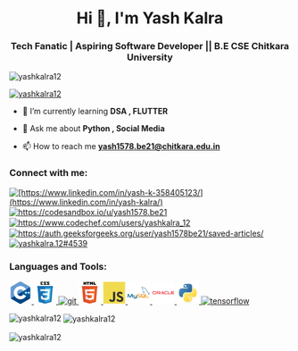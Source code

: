 <h1 align="center">Hi 👋, I'm Yash Kalra</h1>
<h3 align="center">Tech Fanatic | Aspiring Software Developer || B.E CSE Chitkara University</h3>

<p align="left"> <img src="https://komarev.com/ghpvc/?username=yashkalra12&label=Profile%20views&color=0e75b6&style=flat" alt="yashkalra12" /> </p>

<p align="left"> <a href="https://github.com/ryo-ma/github-profile-trophy"><img src="https://github-profile-trophy.vercel.app/?username=yashkalra12" alt="yashkalra12" /></a> </p>

- 🌱 I’m currently learning **DSA , FLUTTER**

- 💬 Ask me about **Python , Social Media**

- 📫 How to reach me **yash1578.be21@chitkara.edu.in**

<h3 align="left">Connect with me:</h3>
<p align="left">
<a href="https://linkedin.com/in/https://www.linkedin.com/in/yash-k-358405123/" target="blank"><img align="center" src="https://raw.githubusercontent.com/rahuldkjain/github-profile-readme-generator/master/src/images/icons/Social/linked-in-alt.svg" alt="[https://www.linkedin.com/in/yash-k-358405123/](https://www.linkedin.com/in/yash-kalra/)" height="30" width="40" /></a>
<a href="https://codesandbox.com/https://codesandbox.io/u/yash1578.be21" target="blank"><img align="center" src="https://raw.githubusercontent.com/rahuldkjain/github-profile-readme-generator/master/src/images/icons/Social/codesandbox.svg" alt="https://codesandbox.io/u/yash1578.be21" height="30" width="40" /></a>
<a href="https://www.codechef.com/users/https://www.codechef.com/users/yashkalra_12" target="blank"><img align="center" src="https://cdn.jsdelivr.net/npm/simple-icons@3.1.0/icons/codechef.svg" alt="https://www.codechef.com/users/yashkalra_12" height="30" width="40" /></a>
<a href="https://auth.geeksforgeeks.org/user/https://auth.geeksforgeeks.org/user/yash1578be21/saved-articles/" target="blank"><img align="center" src="https://raw.githubusercontent.com/rahuldkjain/github-profile-readme-generator/master/src/images/icons/Social/geeks-for-geeks.svg" alt="https://auth.geeksforgeeks.org/user/yash1578be21/saved-articles/" height="30" width="40" /></a>
<a href="https://discord.gg/yashkalra.12#4539" target="blank"><img align="center" src="https://raw.githubusercontent.com/rahuldkjain/github-profile-readme-generator/master/src/images/icons/Social/discord.svg" alt="yashkalra.12#4539" height="30" width="40" /></a>
</p>

<h3 align="left">Languages and Tools:</h3>
<p align="left"> <a href="https://www.w3schools.com/cpp/" target="_blank" rel="noreferrer"> <img src="https://raw.githubusercontent.com/devicons/devicon/master/icons/cplusplus/cplusplus-original.svg" alt="cplusplus" width="40" height="40"/> </a> <a href="https://www.w3schools.com/css/" target="_blank" rel="noreferrer"> <img src="https://raw.githubusercontent.com/devicons/devicon/master/icons/css3/css3-original-wordmark.svg" alt="css3" width="40" height="40"/> </a> <a href="https://git-scm.com/" target="_blank" rel="noreferrer"> <img src="https://www.vectorlogo.zone/logos/git-scm/git-scm-icon.svg" alt="git" width="40" height="40"/> </a> <a href="https://www.w3.org/html/" target="_blank" rel="noreferrer"> <img src="https://raw.githubusercontent.com/devicons/devicon/master/icons/html5/html5-original-wordmark.svg" alt="html5" width="40" height="40"/> </a> <a href="https://developer.mozilla.org/en-US/docs/Web/JavaScript" target="_blank" rel="noreferrer"> <img src="https://raw.githubusercontent.com/devicons/devicon/master/icons/javascript/javascript-original.svg" alt="javascript" width="40" height="40"/> </a> <a href="https://www.mysql.com/" target="_blank" rel="noreferrer"> <img src="https://raw.githubusercontent.com/devicons/devicon/master/icons/mysql/mysql-original-wordmark.svg" alt="mysql" width="40" height="40"/> </a> <a href="https://www.oracle.com/" target="_blank" rel="noreferrer"> <img src="https://raw.githubusercontent.com/devicons/devicon/master/icons/oracle/oracle-original.svg" alt="oracle" width="40" height="40"/> </a> <a href="https://www.python.org" target="_blank" rel="noreferrer"> <img src="https://raw.githubusercontent.com/devicons/devicon/master/icons/python/python-original.svg" alt="python" width="40" height="40"/> </a> <a href="https://www.tensorflow.org" target="_blank" rel="noreferrer"> <img src="https://www.vectorlogo.zone/logos/tensorflow/tensorflow-icon.svg" alt="tensorflow" width="40" height="40"/> </a> </p>

<p><img align="left" src="https://github-readme-stats.vercel.app/api/top-langs?username=yashkalra12&show_icons=true&locale=en&layout=compact" alt="yashkalra12" /></p>

<p>&nbsp;<img align="center" src="https://github-readme-stats.vercel.app/api?username=yashkalra12&show_icons=true&locale=en" alt="yashkalra12" /></p>

<p><img align="center" src="https://github-readme-streak-stats.herokuapp.com/?user=yashkalra12&" alt="yashkalra12" /></p>
